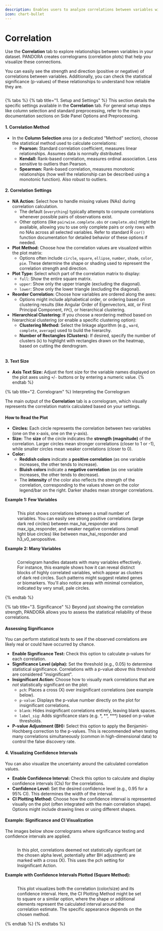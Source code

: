 ```yaml
---
description: Enables users to analyze correlations between variables within a dataset.
icon: chart-bullet
---
```


# Correlation

Use the **Correlation** tab to explore relationships between variables in your dataset. PANDORA creates correlograms (correlation plots) that help you visualize these connections.

You can easily see the strength and direction (positive or negative) of correlations between variables. Additionally, you can check the statistical significance (p-values) of these relationships to understand how reliable they are.

<figure><img src="../../.gitbook/assets/Correlation_main_page.png" alt=""><figcaption></figcaption></figure>

{% tabs %}
{% tab title="1. Setup and Settings" %}
This section details the specific settings available in the **Correlation** tab. For general setup steps like column selection and standard preprocessing, refer to the main documentation sections on Side Panel Options and Preprocessing.

#### 1. Correlation Method

* In the **Column Selection** area (or a dedicated "Method" section), choose the statistical method used to calculate correlations:
  * **Pearson:** Standard correlation coefficient, measures linear relationships. Assumes data is normally distributed.
  * **Kendall:** Rank-based correlation, measures ordinal association. Less sensitive to outliers than Pearson.
  * **Spearman:** Rank-based correlation, measures monotonic relationships (how well the relationship can be described using a monotonic function). Also robust to outliers.

#### 2. Correlation Settings

* **NA Action:** Select how to handle missing values (NAs) during correlation calculation.
  * The default (`everything`) typically attempts to compute correlations whenever possible pairs of observations exist.
  * Other options (like `pairwise.complete.obs` or `complete.obs`) might be available, allowing you to use only complete pairs or only rows with no NAs across all selected variables. Refer to standard R `cor()` function documentation for detailed behavior of these options if needed.
* **Plot Method:** Choose how the correlation values are visualized within the plot matrix:
  * Options often include `circle`, `square`, `ellipse`, `number`, `shade`, `color`, `pie`. These determine the shape or shading used to represent the correlation strength and direction.
* **Plot Type:** Select which part of the correlation matrix to display:
  * `full`: Show the entire square matrix.
  * `upper`: Show only the upper triangle (excluding the diagonal).
  * `lower`: Show only the lower triangle (excluding the diagonal).
* **Reorder Correlation:** Choose how variables are ordered along the axes:
  * Options might include alphabetical order, or ordering based on clustering results (like Angular Order of Eigenvectors, `AOE`, or First Principal Component, `FPC`), or hierarchical clustering.
* **Hierarchical Clustering:** If you choose a reordering method based on hierarchical clustering (or enable a specific clustering option):
  * **Clustering Method:** Select the linkage algorithm (e.g., `ward`, `complete`, `average`) used to build the hierarchy.
  * **Number of Rectangles (Clusters):** If desired, specify the number of clusters (`k`) to highlight with rectangles drawn on the heatmap, based on cutting the dendrogram.

<figure><img src="../../.gitbook/assets/Correlation_hierarchical_clustering_settings.png" alt=""><figcaption></figcaption></figure>

#### 3. Text Size

* **Axis Text Size:** Adjust the font size for the variable names displayed on the plot axes using `+`/`-` buttons or by entering a numeric value.
{% endtab %}

{% tab title="2. Correlogram" %}
Interpreting the Correlogram

The main output of the **Correlation** tab is a correlogram, which visually represents the correlation matrix calculated based on your settings.

#### How to Read the Plot

* **Circles:** Each circle represents the correlation between two variables (one on the x-axis, one on the y-axis).
* **Size:** The **size** of the circle indicates the **strength (magnitude)** of the correlation. Larger circles mean stronger correlations (closer to 1 or -1), while smaller circles mean weaker correlations (closer to 0).
* **Color:**
  * **Reddish colors** indicate a **positive correlation** (as one variable increases, the other tends to increase).
  * **Bluish colors** indicate a **negative correlation** (as one variable increases, the other tends to decrease).
  * The **intensity** of the color also reflects the strength of the correlation, corresponding to the values shown on the color legend/bar on the right. Darker shades mean stronger correlations.

**Example 1: Few Variables**

<figure><img src="../../.gitbook/assets/Correlation_corr_matrix_correlogram.png" alt=""><figcaption><p>This plot shows correlations between a small number of variables. You can easily see strong positive correlations (large dark red circles) between max_hai_responder and max_iga_responder, and weaker negative correlations (small light blue circles) like between max_hai_responder and h3_v0_seropositive.</p></figcaption></figure>

**Example 2: Many Variables**

<figure><img src="../../.gitbook/assets/Correlation_corr_matrix_largedataset.png" alt=""><figcaption><p>Correlogram handles datasets with many variables effectively. For instance, this example shows how it can reveal distinct blocks of highly correlated variables, which appear as clusters of dark red circles. Such patterns might suggest related genes or biomarkers. You'll also notice areas with minimal correlation, indicated by very small, pale circles.</p></figcaption></figure>
{% endtab %}

{% tab title="3. Significance" %}
Beyond just showing the correlation strength, PANDORA allows you to assess the statistical reliability of these correlations.

#### Assessing Significance

You can perform statistical tests to see if the observed correlations are likely real or could have occurred by chance.

* **Enable Significance Test:** Check this option to calculate p-values for each correlation.
* **Significance Level (alpha):** Set the threshold (e.g., 0.05) to determine statistical significance. Correlations with a p-value _above_ this threshold are considered "insignificant".
* **Insignificant Action:** Choose how to visually mark correlations that are _not_ statistically significant on the plot:
  * `pch`: Places a cross (X) over insignificant correlations (see example below).
  * `p-value`: Displays the p-value number directly on the plot for insignificant correlations.
  * `blank`: Hides insignificant correlations entirely, leaving blank spaces.
  * `label_sig`: Adds significance stars (e.g. \*, \*\*, \*\*\*) based on p-value thresholds.
* **P-value Adjustment (BH):** Select this option to apply the Benjamini-Hochberg correction to the p-values. This is recommended when testing many correlations simultaneously (common in high-dimensional data) to control the false discovery rate.

#### 4. Visualizing Confidence Intervals

You can also visualize the uncertainty around the calculated correlation values.

* **Enable Confidence Interval:** Check this option to calculate and display confidence intervals (CIs) for the correlations.
* **Confidence Level:** Set the desired confidence level (e.g., 0.95 for a 95% CI). This determines the width of the interval.
* **CI Plotting Method:** Choose how the confidence interval is represented visually on the plot (often integrated with the main correlation shape). Options might include drawing lines or using different shapes.

#### Example: Significance and CI Visualization

The images below show correlograms where significance testing and confidence intervals are applied.

<figure><img src="../../.gitbook/assets/Correlation_Significant_test_with_hashing_pch.png" alt=""><figcaption><p>In this plot, correlations deemed not statistically significant (at the chosen alpha level, potentially after BH adjustment) are marked with a cross (X). This uses the pch setting for Insignificant Action.</p></figcaption></figure>

**Example with Confidence Intervals Plotted (Square Method):**

<figure><img src="../../.gitbook/assets/Correlation_CI_correlogram.png" alt=""><figcaption><p>This plot visualizes both the correlation (color/size) and its confidence interval. Here, the CI Plotting Method might be set to square or a similar option, where the shape or additional elements represent the calculated interval around the correlation estimate. The specific appearance depends on the chosen method.</p></figcaption></figure>
{% endtab %}
{% endtabs %}

